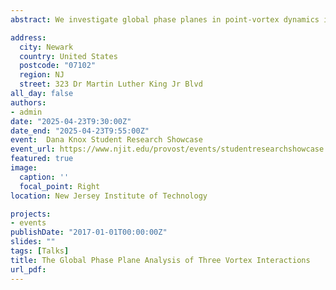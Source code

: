 ```yaml
---
abstract: We investigate global phase planes in point-vortex dynamics in a two-dimensional, inviscid, incompressible fluid. We derive a symplectic reduction of a system involving three vortices, initially employing Jacobi coordinates followed by Lie-Poisson reduction. We conduct a global phase analysis of a three-vortex problem with arbitrary circulations with novel bifurcation analysis. This reduction method eliminates coordinate singularities that made understanding the dynamics challenging.

address:
  city: Newark
  country: United States
  postcode: "07102"
  region: NJ
  street: 323 Dr Martin Luther King Jr Blvd
all_day: false
authors:
- admin
date: "2025-04-23T9:30:00Z"
date_end: "2025-04-23T9:55:00Z"
event:  Dana Knox Student Research Showcase
event_url: https://www.njit.edu/provost/events/studentresearchshowcase
featured: true
image:
  caption: ''
  focal_point: Right
location: New Jersey Institute of Technology

projects:
- events
publishDate: "2017-01-01T00:00:00Z"
slides: ""
tags: [Talks]
title: The Global Phase Plane Analysis of Three Vortex Interactions
url_pdf: 
---
```


